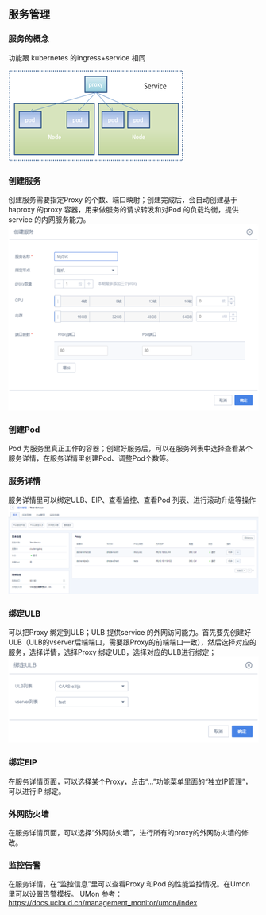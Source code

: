 ## 服务管理



### 服务的概念

功能跟 kubernetes 的ingress+service 相同

![](/images/guide/service模型.png)

### 创建服务

创建服务需要指定Proxy 的个数、端口映射；创建完成后，会自动创建基于haproxy 的proxy 容器，用来做服务的请求转发和对Pod
的负载均衡，提供service 的内网服务能力。 ![](/images/guide/创建服务.png)

### 创建Pod

Pod 为服务里真正工作的容器；创建好服务后，可以在服务列表中选择查看某个服务详情，在服务详情里创建Pod、调整Pod个数等。

### 服务详情

服务详情里可以绑定ULB、EIP、查看监控、查看Pod 列表、进行滚动升级等操作
![](/images/guide/服务详情2.png)

### 绑定ULB

可以把Proxy 绑定到ULB；ULB 提供service
的外网访问能力。首先要先创建好ULB（ULB的vserver后端端口，需要跟Proxy的前端端口一致），然后选择对应的服务，选择详情，选择Proxy
绑定ULB，选择对应的ULB进行绑定； ![](/images/guide/服务绑定ULB.png)

### 绑定EIP

在服务详情页面，可以选择某个Proxy，点击“…”功能菜单里面的“独立IP管理”，可以进行IP 绑定。

### 外网防火墙

在服务详情页面，可以选择“外网防火墙”，进行所有的proxy的外网防火墙的修改。

### 监控告警

在服务详情，在“监控信息”里可以查看Proxy 和Pod 的性能监控情况。在Umon 里可以设置告警模板。 UMon
参考：<https://docs.ucloud.cn/management_monitor/umon/index>
